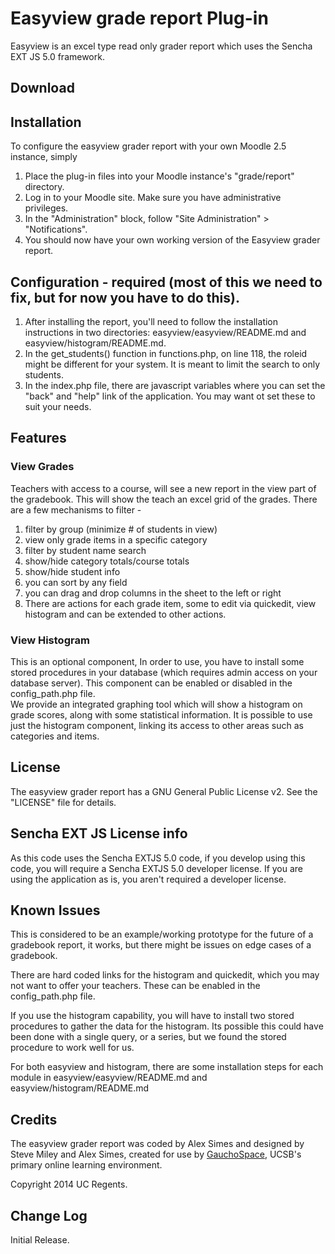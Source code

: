 # Easyview grade report Plug-in

Easyview is an excel type read only grader report
which uses the Sencha EXT JS 5.0 framework. 

## Download


## Installation

To configure the easyview grader report with your own Moodle 2.5 instance, simply

1.  Place the plug-in files into your Moodle instance's "grade/report"
    directory.
2.  Log in to your Moodle site. Make sure you have administrative privileges.
3.  In the "Administration" block, follow "Site Administration" > "Notifications".
4.  You should now have your own working version of the Easyview grader report.

## Configuration - required  (most of this we need to fix, but for now you have to do this).

1. After installing the report,  you'll need to follow
the installation instructions in two directories: 
easyview/easyview/README.md and easyview/histogram/README.md.
2. In the get_students() function in functions.php, on line 118, the
roleid might be different for your system. It is meant to limit the search to
only students.
3. In the index.php file, there are javascript variables where you can
set the "back" and "help" link of the application. You may want ot set these
to suit your needs.

## Features

### View Grades

Teachers with access to a course, will see a new report in the view part of the gradebook.
This will show the teach an excel grid of the grades.  There are a few mechanisms to filter -

1. filter by group (minimize # of students in view)
2. view only grade items in a specific category
3. filter by student name search
4. show/hide category totals/course totals
5. show/hide student info
6. you can sort by any field
7. you can drag and drop columns in the sheet to the left or right
8. There are actions for each grade item, some to edit via quickedit, view histogram and can be extended to other actions.

### View Histogram

This is an optional component, In order to use, you have to install some stored procedures
in your database  (which requires admin access on your database server).   This component
can be enabled or disabled in the config_path.php file.   
We provide an integrated graphing tool which will show a histogram on grade scores, along with
some statistical information.  It is possible to use just the histogram component, linking its
access to other areas such as categories and items.

## License

The easyview grader report has a GNU General Public License v2.
See the "LICENSE" file for details.

## Sencha EXT JS License info
As this code uses the Sencha EXTJS
5.0 code, if you develop using this code, you will require a Sencha EXTJS
5.0 developer license.  If you are using the application as is, you aren't
required a developer license.


## Known Issues

This is considered to be an example/working prototype for the future of a gradebook report, it works,
but there might be issues on edge cases of a gradebook. 

There are hard coded links for the histogram and quickedit, which you may not 
want to offer your teachers.   These can be enabled in the config_path.php file.

If you use the histogram capability, you will have to install two stored procedures
to gather the data for the histogram.  Its possible this could have been done
with a single query, or a series, but we found the stored procedure to work well for us.

For both easyview and histogram, there are some installation steps for each module in 
easyview/easyview/README.md and easyview/histogram/README.md

## Credits

The easyview grader report was coded by Alex Simes and designed by Steve Miley and Alex Simes,
created for use by [GauchoSpace](https://gauchospace.ucsb.edu/), UCSB's primary online learning environment.

Copyright 2014 UC Regents.

## Change Log

Initial Release.
